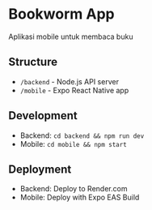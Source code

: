 # Bookworm App

Aplikasi mobile untuk membaca buku

## Structure

- `/backend` - Node.js API server
- `/mobile` - Expo React Native app

## Development

- Backend: `cd backend && npm run dev`
- Mobile: `cd mobile && npm start`

## Deployment

- Backend: Deploy to Render.com
- Mobile: Deploy with Expo EAS Build
